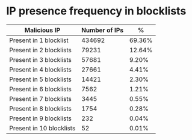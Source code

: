 # IP presence frequency in blocklists
| Malicious IP | Number of IPs | % |
|----|----|----|
| Present in 1 blocklist | 434692 | 69.36% |
| Present in 2 blocklists | 79231 | 12.64% |
| Present in 3 blocklists | 57681 | 9.20% |
| Present in 4 blocklists | 27661 | 4.41% |
| Present in 5 blocklists | 14421 | 2.30% |
| Present in 6 blocklists | 7562 | 1.21% |
| Present in 7 blocklists | 3445 | 0.55% |
| Present in 8 blocklists | 1754 | 0.28% |
| Present in 9 blocklists | 232 | 0.04% |
| Present in 10 blocklists | 52 | 0.01% |
